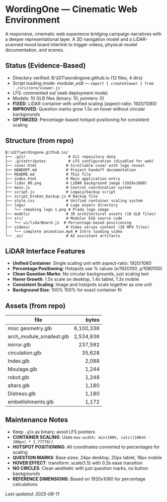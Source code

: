 # WordingOne — Cinematic Web Environment

A responsive, cinematic web experience bridging campaign narratives with a deeper representational layer. A 3D navigation model and a LiDAR-scanned mood board interlink to trigger videos, physical-model documentation, and scenes.

## Status (Evidence-Based)
- Directory verified: B:\GIT\wordingone.github.io (12 files, 4 dirs)
- Script loading mode: modular_es6 — `import { createViewer } from './src/core/viewer.js'`
- LFS: commented out (web deployment mode)
- Models: 10 GLB files (binary: 10, pointers: 0)
- **FIXED**: LiDAR container with unified scaling (aspect-ratio: 1920/1080)
- **IMPROVED**: Question marks grow 1.5x on hover without circular backgrounds
- **OPTIMIZED**: Percentage-based hotspot positioning for consistent scaling

## Structure (from repo)
```
B:\GIT\wordingone.github.io/
├── .git/                   # Git repository data
├── .gitattributes          # LFS configuration (disabled for web)
├── cover.html             # Scrollable cover with logo reveal
├── HANDOFF.md             # Project handoff documentation
├── README.md              # This file
├── index.html             # Main application entry
├── lidar_00.png           # LiDAR background image (1920x1080)
├── main.js                # Central coordination system
├── script.js              # Legacy/backup script
├── script_broken_backup.js # Backup file
├── style.css              # Unified container scaling system
├── logo/                  # Logo assets directory
│   └── remaking logo 1.png # Prada logo image
├── models/                # 3D architectural assets (10 GLB files)
├── src/                   # Modular ES6 source code
│   └── ui/lidarBoard.js  # Percentage-based positioning
├── videos/                # Video series content (26 MP4 files)
│   └── complete animation.mp4 # Intro loading video
└── _ai/                   # AI assistant artifacts
```

## LiDAR Interface Features
- **Unified Container**: Single scaling unit with aspect-ratio: 1920/1080
- **Percentage Positioning**: Hotspots use % values (x/1920*100, y/1080*100)
- **Clean Question Marks**: No circular backgrounds, just scaling text
- **Hover Growth**: 1.5x scale on desktop, 1.4x tablet, 1.3x mobile
- **Consistent Scaling**: Image and hotspots scale together as one unit
- **Background Size**: 100% 100% for exact container fit

## Assets (from repo)
| file | bytes |
|------|------:|
| misc geometry.glb | 6,100,336 |
| arch_module_smallest.glb | 2,534,936 |
| mirror.glb | 237,592 |
| circulation.glb | 35,628 |
| Index.glb | 2,088 |
| Moulage.glb | 1,244 |
| robot.glb | 1,248 |
| altars.glb | 1,180 |
| Distress.glb | 1,180 |
| embellishments.glb | 1,172 |

## Maintenance Notes
- Keep `.glb` as binary; avoid LFS pointers
- **CONTAINER SCALING**: Uses `max-width: min(100%, calc((100vh - 100px) * 1.77778))`
- **HOTSPOT POSITIONING**: All coordinates converted to percentages for scaling
- **QUESTION MARKS**: Base sizes: 24px desktop, 20px tablet, 18px mobile
- **HOVER EFFECT**: transform: scale(1.5) with 0.3s ease transition
- **NO CIRCLES**: Clean aesthetic with just question marks, no button backgrounds
- **REFERENCE DIMENSIONS**: Based on 1920x1080 for percentage calculations

_Last updated: 2025-08-11_

